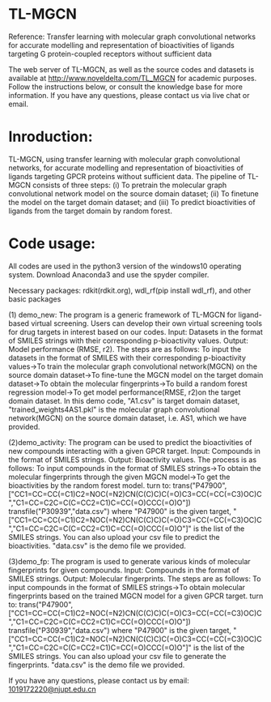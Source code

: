 # TL-MGCN
Reference: Transfer learning with molecular graph convolutional networks for accurate modelling and representation of bioactivities of ligands targeting G protein-coupled receptors without sufficient data

The web server of TL-MGCN, as well as the source codes and datasets is available at http://www.noveldelta.com/TL_MGCN for academic purposes.
Follow the instructions below, or consult the knowledge base for more information. If you have any questions, please contact us via live chat or email.

# Inroduction:
TL-MGCN, using transfer learning with molecular graph convolutional networks, for accurate modelling and representation of bioactivities of ligands targeting GPCR proteins without sufficient data. The pipeline of TL-MGCN consists of three steps: (i) To pretrain the molecular graph convolutional network model on the source domain dataset; (ii) To finetune the model on the target domain dataset; and (iii) To predict bioactivities of ligands from the target domain by random forest.

# Code usage:
All codes are used in the python3 version of the windows10 operating system. Download Anaconda3 and use the spyder compiler.

Necessary packages: rdkit(rdkit.org), wdl_rf(pip install wdl_rf), and other basic packages

(1) demo_new: The program is a generic framework of TL-MGCN for ligand-based virtual screening. Users can develop their own virtual screening tools for drug targets in interest based on our codes. Input: Datasets in the format of SMILES strings with their corresponding p-bioactivity values. Output: Model performance (RMSE, r2). The steps are as follows: To input the datasets in the format of SMILES with their corresponding p-bioactivity values→To train the molecular graph convolutional network(MGCN) on the source domain dataset→To fine-tune the MGCN model on the target domain dataset→To obtain the molecular fingerprints→To build a random forest regression model→To get model performance(RMSE, r2)on the target domain dataset.
In this demo code, "A1.csv" is target domain dataset, "trained_weights4AS1.pkl" is the molecular graph convolutional network(MGCN) on the source domain dataset, i.e. AS1, which we have provided.

(2)demo_activity: The program can be used to predict the bioactivities of new compounds interacting with a given GPCR target. Input: Compounds in the format of SMILES strings. Output: Bioactivity values. The process is as follows: To input compounds in the format of SMILES strings→To obtain the molecular fingerprints through the given MGCN model→To get the bioactivities by the random forest model.
turn to:
trans("P47900",["CC1=CC=CC(=C1)C2=NOC(=N2)CN(C(C)C)C(=O)C3=CC(=CC(=C3)OC)C","C1=CC=C2C=C(C=CC2=C1)C=CC(=O)CCC(=O)O"])
transfile("P30939","data.csv")
where "P47900" is the given target, "["CC1=CC=CC(=C1)C2=NOC(=N2)CN(C(C)C)C(=O)C3=CC(=CC(=C3)OC)C","C1=CC=C2C=C(C=CC2=C1)C=CC(=O)CCC(=O)O"]" is the list of the SMILES strings. You can also upload your csv file to predict the bioactivities. "data.csv" is the demo file we provided.

(3)demo_fp: The program is used to generate various kinds of molecular fingerprints for given compounds. Input: Compounds in the format of SMILES strings. Output: Molecular fingerprints. The steps are as follows: To input compounds in the format of SMILES strings→To obtain molecular fingerprints based on the trained MGCN model for a given GPCR target.
turn to:
trans("P47900",["CC1=CC=CC(=C1)C2=NOC(=N2)CN(C(C)C)C(=O)C3=CC(=CC(=C3)OC)C","C1=CC=C2C=C(C=CC2=C1)C=CC(=O)CCC(=O)O"])
transfile("P30939","data.csv")
where "P47900" is the given target, "["CC1=CC=CC(=C1)C2=NOC(=N2)CN(C(C)C)C(=O)C3=CC(=CC(=C3)OC)C","C1=CC=C2C=C(C=CC2=C1)C=CC(=O)CCC(=O)O"]" is the list of the SMILES strings. You can also upload your csv file to generate the fingerprints. "data.csv" is the demo file we provided.

If you have any questions, please contact us by email: 1019172220@njupt.edu.cn
